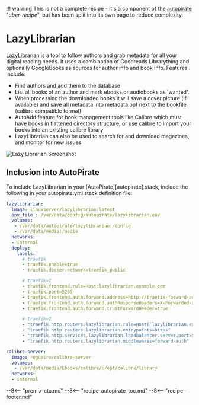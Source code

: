 !!! warning
    This is not a complete recipe - it's a component of the [autopirate](/recipes/autopirate/) "_uber-recipe_", but has been split into its own page to reduce complexity.

# LazyLibrarian

[LazyLibrarian](https://github.com/DobyTang/LazyLibrarian) is a tool to follow authors and grab metadata for all your digital reading needs. It uses a combination of Goodreads Librarything and optionally GoogleBooks as sources for author info and book info. Features include:

* Find authors and add them to the database
* List all books of an author and mark ebooks or audiobooks as 'wanted'.
* When processing the downloaded books it will save a cover picture (if available) and save all metadata into metadata.opf next to the bookfile (calibre compatible format)
* AutoAdd feature for book management tools like Calibre which must have books in flattened directory structure, or use calibre to import your books into an existing calibre library
* LazyLibrarian can also be used to search for and download magazines, and monitor for new issues

![Lazy Librarian Screenshot](../../images/lazylibrarian.png)

## Inclusion into AutoPirate

To include LazyLibrarian in your [AutoPirate][autopirate] stack, include the following in your autopirate.yml stack definition file:

```yaml
lazylibrarian:
  image: linuxserver/lazylibrarian:latest
  env_file : /var/data/config/autopirate/lazylibrarian.env
  volumes:
   - /var/data/autopirate/lazylibrarian:/config
   - /var/data/media:/media
  networks:
  - internal
  deploy:
    labels:
      # traefik
      - traefik.enable=true
      - traefik.docker.network=traefik_public

      # traefikv1
      - traefik.frontend.rule=Host:lazylibrarian.example.com
      - traefik.port=5299
      - traefik.frontend.auth.forward.address=http://traefik-forward-auth:4181
      - traefik.frontend.auth.forward.authResponseHeaders=X-Forwarded-User
      - traefik.frontend.auth.forward.trustForwardHeader=true        

      # traefikv2
      - "traefik.http.routers.lazylibrarian.rule=Host(`lazylibrarian.example.com`)"
      - "traefik.http.routers.lazylibrarian.entrypoints=https"
      - "traefik.http.services.lazylibrarian.loadbalancer.server.port=5299"
      - "traefik.http.routers.lazylibrarian.middlewares=forward-auth"

calibre-server:
  image: regueiro/calibre-server
  volumes:
   - /var/data/media/Ebooks/calibre/:/opt/calibre/library
  networks:
  - internal    

```

--8<-- "premix-cta.md"
--8<-- "recipe-autopirate-toc.md"
--8<-- "recipe-footer.md"

[^2]: The calibre-server container co-exists within the Lazy Librarian (LL) containers so that LL can automatically add a book to Calibre using the calibre-server interface. The calibre library can then be properly viewed using the [calibre-web](/recipes/calibre-web) recipe.